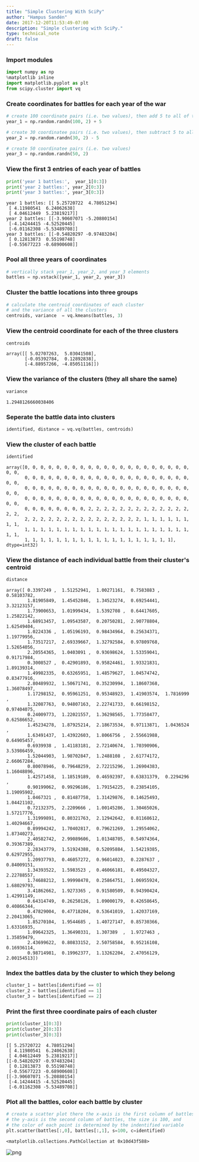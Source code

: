 ```yaml
---
title: "Simple Clustering With SciPy"
author: "Hampus Sandén"
date: 2017-12-20T11:53:49-07:00
description: "Simple clustering with SciPy."
type: technical_note
draft: false
---
```

### Import modules


```python
import numpy as np
%matplotlib inline
import matplotlib.pyplot as plt
from scipy.cluster import vq
```

### Create coordinates for battles for each year of the war


```python
# create 100 coordinate pairs (i.e. two values), then add 5 to all of them
year_1 = np.random.randn(100, 2) + 5

# create 30 coordinatee pairs (i.e. two values), then subtract 5 to all of them
year_2 = np.random.randn(30, 2) - 5

# create 50 coordinatee pairs (i.e. two values)
year_3 = np.random.randn(50, 2)
```

### View the first 3 entries of each year of battles


```python
print('year 1 battles:',  year_1[0:3])
print('year 2 battles:', year_2[0:3])
print('year 3 battles:', year_3[0:3])
```

    year 1 battles: [[ 5.25720722  4.78051294]
     [ 4.11980541  6.24062638]
     [ 4.04612449  5.23819217]]
    year 2 battles: [[-3.90607071 -5.20880154]
     [-4.14244415 -4.52520445]
     [-6.01162308 -5.53489708]]
    year 3 battles: [[-0.54820297 -0.97483204]
     [ 0.12813873  0.55198748]
     [-0.55677223 -0.68900608]]


### Pool all three years of coordinates


```python
# vertically stack year_1, year_2, and year_3 elements
battles = np.vstack([year_1, year_2, year_3])
```

### Cluster the battle locations into three groups


```python
# calculate the centroid coordinates of each cluster 
# and the variance of all the clusters
centroids, variance  = vq.kmeans(battles, 3)
```

### View the centroid coordinate for each of the three clusters


```python
centroids
```




    array([[ 5.02707263,  5.03041508],
           [-0.05392784,  0.12892838],
           [-4.88957266, -4.85051116]])



### View the variance of the clusters (they all share the same)


```python
variance
```




    1.2948126660038406



### Seperate the battle data into clusters


```python
identified, distance = vq.vq(battles, centroids)
```

### View the cluster of each battle


```python
identified
```




    array([0, 0, 0, 0, 0, 0, 0, 0, 0, 0, 0, 0, 0, 0, 0, 0, 0, 0, 0, 0, 0, 0, 0,
           0, 0, 0, 0, 0, 0, 0, 0, 0, 0, 0, 0, 0, 0, 0, 0, 0, 0, 0, 0, 0, 0, 0,
           0, 0, 0, 0, 0, 0, 0, 0, 0, 0, 0, 0, 0, 0, 0, 0, 0, 0, 0, 0, 0, 0, 0,
           0, 0, 0, 0, 0, 0, 0, 0, 0, 0, 0, 0, 0, 0, 0, 0, 0, 0, 0, 0, 0, 0, 0,
           0, 0, 0, 0, 0, 0, 0, 0, 2, 2, 2, 2, 2, 2, 2, 2, 2, 2, 2, 2, 2, 2, 2,
           2, 2, 2, 2, 2, 2, 2, 2, 2, 2, 2, 2, 2, 2, 2, 1, 1, 1, 1, 1, 1, 1, 1,
           1, 1, 1, 1, 1, 1, 1, 1, 1, 1, 1, 1, 1, 1, 1, 1, 1, 1, 1, 1, 1, 1, 1,
           1, 1, 1, 1, 1, 1, 1, 1, 1, 1, 1, 1, 1, 1, 1, 1, 1, 1, 1], dtype=int32)



### View the distance of each individual battle from their cluster's centroid


```python
distance
```




    array([ 0.3397249 ,  1.51252941,  1.00271161,  0.7583883 ,  0.58103782,
            1.81905849,  1.45452846,  1.34523274,  0.69254441,  3.32123157,
            1.73900653,  1.01999434,  1.5392708 ,  0.64417605,  1.25822142,
            1.68913457,  1.09543587,  0.20750281,  2.90778804,  1.62549404,
            1.0224336 ,  1.05196193,  0.98434964,  0.25634371,  1.19779956,
            1.73517217,  2.69339667,  1.32792584,  0.97809768,  1.52654056,
            2.20554365,  1.0403091 ,  0.93698624,  1.53359041,  0.91717984,
            0.3008527 ,  0.42901893,  0.95824461,  1.93321831,  1.89139314,
            1.49982335,  0.63265951,  1.48579627,  1.04574742,  0.83477916,
            2.80489932,  1.50671741,  0.35230994,  1.18607368,  1.36078497,
            1.17298152,  0.95961251,  0.95348923,  1.41903574,  1.7816999 ,
            1.32087763,  0.94807163,  2.22741733,  0.66198152,  0.97404075,
            0.24009773,  1.22021557,  1.36298565,  1.77358477,  0.62586652,
            1.45234278,  1.87925214,  2.18673534,  0.97113871,  1.0436524 ,
            1.63491437,  1.43922603,  1.8066756 ,  2.55661988,  0.64905457,
            0.6939938 ,  1.41183181,  2.72140674,  1.70390906,  3.53986459,
            1.52044903,  1.98702847,  1.2488108 ,  2.61774172,  2.66067284,
            0.80078946,  0.79648259,  2.72215296,  1.26904383,  1.16048896,
            1.42571458,  1.18519189,  0.46592397,  0.63831379,  0.2294296 ,
            0.90199062,  0.99296186,  1.79154225,  0.23854105,  1.19095902,
            1.0467321 ,  0.81487758,  1.31429876,  0.14625493,  1.04421102,
            0.72132375,  2.2209666 ,  1.00145286,  1.30465026,  1.57217776,
            1.31999891,  0.80321763,  2.12942642,  0.81168612,  1.40294667,
            0.89994242,  1.70402817,  0.79621269,  1.29554062,  1.87340273,
            2.40582742,  2.99089606,  1.01348705,  0.54974364,  0.39367389,
            2.28343779,  1.51924388,  0.52095884,  1.54219385,  0.62972955,
            1.20937793,  0.46057272,  0.96014023,  0.2287637 ,  0.84009151,
            1.34393522,  1.5983523 ,  0.46066181,  0.49504327,  2.22788557,
            1.74688212,  1.99998478,  0.25864751,  1.06955924,  1.68029793,
            3.41862662,  1.9273365 ,  0.91580509,  0.94390424,  1.42991149,
            0.64314749,  0.26250126,  1.09000179,  0.42658645,  0.40866344,
            0.47829004,  0.47718204,  0.53641019,  1.42037169,  2.20413065,
            1.85270104,  1.9544685 ,  1.40727147,  0.85730366,  1.63316935,
            1.09642325,  1.36490331,  1.307389  ,  1.9727463 ,  1.35859479,
            2.43699622,  0.80833152,  2.50758584,  0.95216108,  0.16936114,
            0.98714981,  0.19962377,  1.13262204,  2.47056129,  2.00154513])



### Index the battles data by the cluster to which they belong


```python
cluster_1 = battles[identified == 0]
cluster_2 = battles[identified == 1]
cluster_3 = battles[identified == 2]
```

### Print the first three coordinate pairs of each cluster


```python
print(cluster_1[0:3])
print(cluster_2[0:3])
print(cluster_3[0:3])
```

    [[ 5.25720722  4.78051294]
     [ 4.11980541  6.24062638]
     [ 4.04612449  5.23819217]]
    [[-0.54820297 -0.97483204]
     [ 0.12813873  0.55198748]
     [-0.55677223 -0.68900608]]
    [[-3.90607071 -5.20880154]
     [-4.14244415 -4.52520445]
     [-6.01162308 -5.53489708]]


### Plot all the battles, color each battle by cluster


```python
# create a scatter plot there the x-axis is the first column of battles
# the y-axis is the second column of battles, the size is 100, and
# the color of each point is determined by the indentified variable
plt.scatter(battles[:,0], battles[:,1], s=100, c=identified)
```




    <matplotlib.collections.PathCollection at 0x10d43f588>




![png](scipy_simple_clustering_26_1.png)

